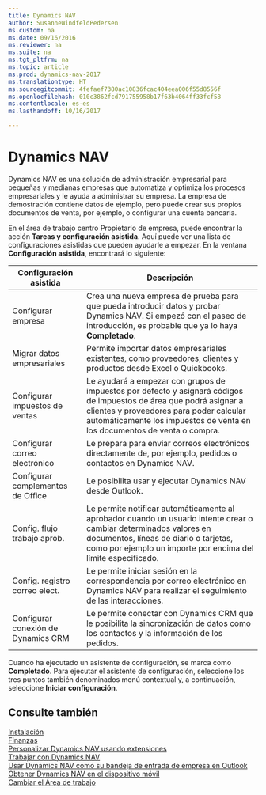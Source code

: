 ```yaml
---
title: Dynamics NAV
author: SusanneWindfeldPedersen
ms.custom: na
ms.date: 09/16/2016
ms.reviewer: na
ms.suite: na
ms.tgt_pltfrm: na
ms.topic: article
ms.prod: dynamics-nav-2017
ms.translationtype: HT
ms.sourcegitcommit: 4fefaef7380ac10836fcac404eea006f55d8556f
ms.openlocfilehash: 010c3862fcd791755958b17f63b4064ff33fcf58
ms.contentlocale: es-es
ms.lasthandoff: 10/16/2017

---
```


# <a name="welcome-to-dynamics-nav"></a>Dynamics NAV

Dynamics NAV es una solución de administración empresarial para pequeñas y medianas empresas que automatiza y optimiza los procesos empresariales y le ayuda a administrar su empresa. La empresa de demostración contiene datos de ejemplo, pero puede crear sus propios documentos de venta, por ejemplo, o configurar una cuenta bancaria.  

En el área de trabajo centro Propietario de empresa, puede encontrar la acción **Tareas y configuración asistida**. Aquí puede ver una lista de configuraciones asistidas que pueden ayudarle a empezar. En la ventana **Configuración asistida**, encontrará lo siguiente:

|Configuración asistida           |Descripción                                                                                      |
|-------------------------|-------------------------------------------------------------------------------------------------|
|Configurar empresa           |Crea una nueva empresa de prueba para que pueda introducir datos y probar Dynamics NAV. Si empezó con el paseo de introducción, es probable que ya lo haya **Completado**. |
|Migrar datos empresariales    |Permite importar datos empresariales existentes, como proveedores, clientes y productos desde Excel o Quickbooks.|
|Configurar impuestos de ventas         |Le ayudará a empezar con grupos de impuestos por defecto y asignará códigos de impuestos de área que podrá asignar a clientes y proveedores para poder calcular automáticamente los impuestos de venta en los documentos de venta o compra.|
|Configurar correo electrónico             |Le prepara para enviar correos electrónicos directamente de, por ejemplo, pedidos o contactos en Dynamics NAV.|
|Configurar complementos de Office    |Le posibilita usar y ejecutar Dynamics NAV desde Outlook.|
|Config. flujo trabajo aprob.|Le permite notificar automáticamente al aprobador cuando un usuario intente crear o cambiar determinados valores en documentos, líneas de diario o tarjetas, como por ejemplo un importe por encima del límite especificado.|
|Config. registro correo elect.     |Le permite iniciar sesión en la correspondencia por correo electrónico en Dynamics NAV para realizar el seguimiento de las interacciones.|
|Configurar conexión de Dynamics CRM|Le permite conectar con Dynamics CRM que le posibilita la sincronización de datos como los contactos y la información de los pedidos.|

Cuando ha ejecutado un asistente de configuración, se marca como **Completado**. Para ejecutar el asistente de configuración, seleccione los tres puntos también denominados menú contextual y, a continuación, seleccione **Iniciar configuración**.


## <a name="see-also"></a>Consulte también
[Instalación](setup.md)  
[Finanzas](finance.md)  
[Personalizar Dynamics NAV usando extensiones](ui-extensions.md)  
[Trabajar con Dynamics NAV](ui-work-product.md)  
[Usar Dynamics NAV como su bandeja de entrada de empresa en Outlook](across-outlook.md)  
[Obtener Dynamics NAV en el dispositivo móvil](install-mobile-app.md)  
[Cambiar el Área de trabajo](ui-change-role.md)  

